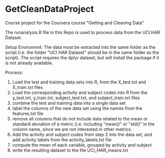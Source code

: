 # GetCleanDataProject
Course project for the Coursera course "Getting and Cleaning Data"

The runanalysis.R file in this Repo is used to process data from the UCI HAR Dataset.

Setup Environmnt: The data must be extracted into the same folder as the script (i.e. the folder "UCI HAR Dataset" should be in the same folder as the script). The script requires the dplyr dataset, but will install the package if it is not already available.

Process:
1. Load the test and training data sets into R, from the X_test.txt and X_train.txt files
2. Load the corresponding activity and subject codes into R from the y_test.txt, y_train.txt, subject_test.txt, and subject_train.txt files
3. combine the test and training data into a single data set
4. label the columns of the new data set using the names from the features.txt file
5. remove all columns that do not include data related to the mean or standard deviation of a metric (i.e. including "mean()" or "std()" in the column name, since we are not interested in other metrics.
6. Add the activity and subject codes from step 2 into the data set, and add activity labels from the activity_labels.txt file
7. compute the mean of each variable, grouped by activity and subject
8. write the resulting dataset to the file UCI_HAR_means.txt
